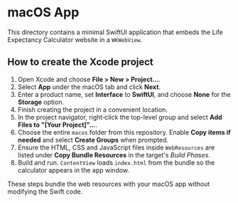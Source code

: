 # macOS App

This directory contains a minimal SwiftUI application that embeds the Life Expectancy Calculator website in a `WKWebView`.

## How to create the Xcode project

1. Open Xcode and choose **File > New > Project…**.
2. Select **App** under the macOS tab and click **Next**.
3. Enter a product name, set **Interface** to **SwiftUI**, and choose **None** for the **Storage** option.
4. Finish creating the project in a convenient location.
5. In the project navigator, right‑click the top-level group and select **Add Files to "[Your Project]"…**.
6. Choose the entire `macos` folder from this repository. Enable **Copy items if needed** and select **Create Groups** when prompted.
7. Ensure the HTML, CSS and JavaScript files inside `WebResources` are listed under **Copy Bundle Resources** in the target's *Build Phases*.
8. Build and run. `ContentView` loads `index.html` from the bundle so the calculator appears in the app window.

These steps bundle the web resources with your macOS app without modifying the Swift code.
